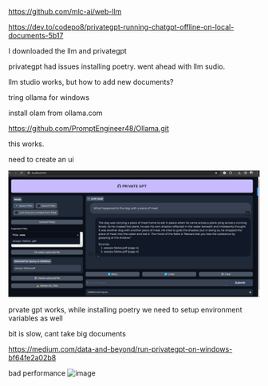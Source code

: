 https://github.com/mlc-ai/web-llm

https://dev.to/codepo8/privategpt-running-chatgpt-offline-on-local-documents-5b17

I downloaded the llm and privategpt

privategpt had issues installing poetry. went ahead with llm sudio.

llm studio works, but how to add new documents?

tring ollama for windows

install olam from ollama.com

https://github.com/PromptEngineer48/Ollama.git

this works.

need to create an ui

![](2024-02-22-06-26-12.png)

prvate gpt works, while installing poetry we need to setup environment variables as well

bit is slow, cant take big documents

https://medium.com/data-and-beyond/run-privategpt-on-windows-bf64fe2a02b8

bad performance
![image](https://github.com/fanbyprinciple/tech_research/assets/29324589/671444ac-a7a6-4286-a847-b41decccbe68)
